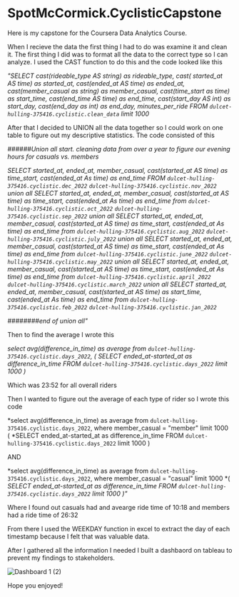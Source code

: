 # SpotMcCormick.CyclisticCapstone
Here is my capstone for the Coursera Data Analytics Course. 

When I recieve the data the first thing I had to do was examine it and clean it. The first thing I did was to format all the data to the correct type so I can analyze. I used the CAST function to do this and the code looked like this 

*"SELECT cast(rideable_type AS string) as rideable_type, cast( started_at AS time) as started_at, cast(ended_at AS time) as ended_at, cast(member_casual as string) as member_casual, cast(time_start as time) as start_time, cast(end_time AS time) as end_time, cast(start_day AS int) as start_day, cast(end_day as int) as end_day, minutes_per_ride
 FROM `dulcet-hulling-375416.cyclistic.clean_data` limit 1000*
 
 After that I decided to UNION all the data together so I could work on one table to figure out my descriptive statistics. The code consisted of this 
 
 *######Union all start. cleaning data from over a year to figure our evening hours for casuals vs. members*

*SELECT started_at, ended_at, member_casual, cast(started_at AS time) as time_start, cast(ended_at As time) as end_time 
 FROM `dulcet-hulling-375416.cyclistic.dec_2022` `dulcet-hulling-375416.cyclistic.nov_2022` 
 union all
SELECT started_at, ended_at, member_casual, cast(started_at AS time) as time_start, cast(ended_at As time) as end_time 
 from `dulcet-hulling-375416.cyclistic.oct_2022` `dulcet-hulling-375416.cyclistic.sep_2022` 
 union all
 SELECT started_at, ended_at, member_casual, cast(started_at AS time) as time_start, cast(ended_at As time) as end_time 
 from `dulcet-hulling-375416.cyclistic.aug_2022` `dulcet-hulling-375416.cyclistic.july_2022`
 union all 
 SELECT started_at, ended_at, member_casual, cast(started_at AS time) as time_start, cast(ended_at As time) as end_time 
 from `dulcet-hulling-375416.cyclistic.june_2022` `dulcet-hulling-375416.cyclistic.may_2022`
 union all
 SELECT started_at, ended_at, member_casual, cast(started_at AS time) as time_start, cast(ended_at As time) as end_time 
 from `dulcet-hulling-375416.cyclistic.april_2022`
 `dulcet-hulling-375416.cyclistic.march_2022`
 union all
SELECT started_at, ended_at, member_casual, cast(started_at AS time) as start_time, cast(ended_at As time) as end_time 
  from `dulcet-hulling-375416.cyclistic.feb_2022` `dulcet-hulling-375416.cyclistic.jan_2022`*
  
  *########end of union all"*
  
  
Then to find the average I wrote this 
  
*select avg(difference_in_time) as average
from `dulcet-hulling-375416.cyclistic.days_2022`,
(
SELECT  ended_at-started_at as difference_in_time
FROM `dulcet-hulling-375416.cyclistic.days_2022` limit 1000
)*
 
 Which was 23:52 for all overall riders
 
 Then I wanted to figure out the average of each type of rider so I wrote this code

*select avg(difference_in_time) as average
from `dulcet-hulling-375416.cyclistic.days_2022`,
 where member_casual = "member" limit 1000
(
*SELECT  ended_at-started_at as difference_in_time
FROM `dulcet-hulling-375416.cyclistic.days_2022`  limit 1000
)

AND

*select avg(difference_in_time) as average
from `dulcet-hulling-375416.cyclistic.days_2022`,
 where member_casual = "casual" limit 1000
*(
*SELECT  ended_at-started_at as difference_in_time
FROM `dulcet-hulling-375416.cyclistic.days_2022`  limit 1000
)"*


Where I found out casuals had and avearge ride time of 10:18 and members had a ride time of 26:32
 
From there I used the WEEKDAY function in excel to extract the day of each timestamp because I felt that was valuable data. 
 
After I gathered all the information I needed I built a dashbaord on tableau to prevent my findings to stakeholders. 

 
![Dashboard 1 (2)](https://github.com/SpotMcCormick/SpotMcCormick.CyclisticCapstone/assets/132832823/5c79a15b-77af-4311-97af-9567048a1269)


Hope you enjoyed!


 
